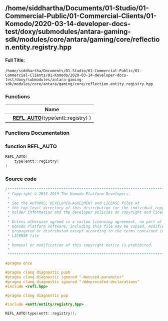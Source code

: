

## /home/siddhartha/Documents/01-Studio/01-Commercial-Public/01-Commercial-Clients/01-Komodo/2020-03-14-developer-docs-test/doxy/submodules/antara-gaming-sdk/modules/core/antara/gaming/core/reflection.entity.registry.hpp

#### Full Title:
```
/home/siddhartha/Documents/01-Studio/01-Commercial-Public/01-Commercial-Clients/01-Komodo/2020-03-14-developer-docs-test/doxy/submodules/antara-gaming-sdk/modules/core/antara/gaming/core/reflection.entity.registry.hpp
```










### Functions

|                | Name           |
| -------------- | -------------- |
|  | **[REFL_AUTO](Files/reflection_8entity_8registry_8hpp.md#function-refl_auto)**(type(entt::registry) )  |








### Functions Documentation

### function REFL_AUTO

```cpp
REFL_AUTO(
    type(entt::registry) 
)
```

































### Source code

```cpp
/******************************************************************************
 * Copyright © 2013-2019 The Komodo Platform Developers.                      *
 *                                                                            *
 * See the AUTHORS, DEVELOPER-AGREEMENT and LICENSE files at                  *
 * the top-level directory of this distribution for the individual copyright  *
 * holder information and the developer policies on copyright and licensing.  *
 *                                                                            *
 * Unless otherwise agreed in a custom licensing agreement, no part of the    *
 * Komodo Platform software, including this file may be copied, modified,     *
 * propagated or distributed except according to the terms contained in the   *
 * LICENSE file                                                               *
 *                                                                            *
 * Removal or modification of this copyright notice is prohibited.            *
 *                                                                            *
 ******************************************************************************/

#pragma once

#pragma clang diagnostic push
#pragma clang diagnostic ignored "-Wunused-parameter"
#pragma clang diagnostic ignored "-Wdeprecated-declarations"
#include <refl.hpp>

#pragma clang diagnostic pop

#include <entt/entity/registry.hpp>

REFL_AUTO(type(entt::registry));
```




